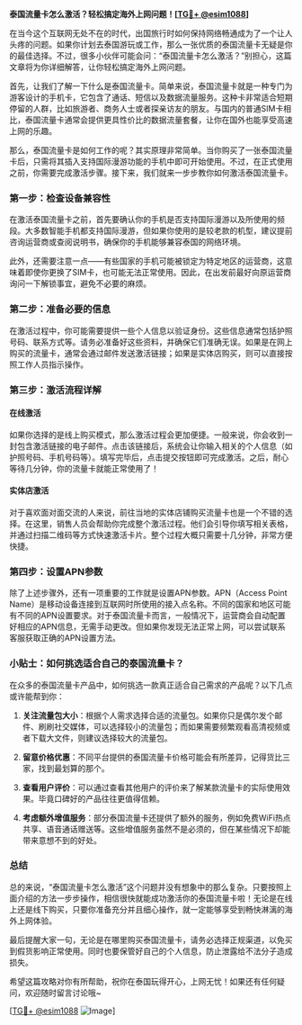 **泰国流量卡怎么激活？轻松搞定海外上网问题！[[TG💪+ @esim1088](https://t.me/s/esim1088)]**

在当今这个互联网无处不在的时代，出国旅行时如何保持网络畅通成为了一个让人头疼的问题。如果你计划去泰国游玩或工作，那么一张优质的泰国流量卡无疑是你的最佳选择。不过，很多小伙伴可能会问：“泰国流量卡怎么激活？”别担心，这篇文章将为你详细解答，让你轻松搞定海外上网问题。

首先，让我们了解一下什么是泰国流量卡。简单来说，泰国流量卡就是一种专门为游客设计的手机卡，它包含了通话、短信以及数据流量服务。这种卡非常适合短期停留的人群，比如旅游者、商务人士或者探亲访友的朋友。与国内的普通SIM卡相比，泰国流量卡通常会提供更具性价比的数据流量套餐，让你在国外也能享受高速上网的乐趣。

那么，泰国流量卡是如何工作的呢？其实原理非常简单。当你购买了一张泰国流量卡后，只需将其插入支持国际漫游功能的手机中即可开始使用。不过，在正式使用之前，你需要完成激活步骤。接下来，我们就来一步步教你如何激活泰国流量卡。

### 第一步：检查设备兼容性

在激活泰国流量卡之前，首先要确认你的手机是否支持国际漫游以及所使用的频段。大多数智能手机都支持国际漫游，但如果你使用的是较老款的机型，建议提前咨询运营商或查阅说明书，确保你的手机能够兼容泰国的网络环境。

此外，还需要注意一点——有些国家的手机可能被锁定为特定地区的运营商，这意味着即使你更换了SIM卡，也可能无法正常使用。因此，在出发前最好向原运营商询问一下解锁事宜，避免不必要的麻烦。

### 第二步：准备必要的信息

在激活过程中，你可能需要提供一些个人信息以验证身份。这些信息通常包括护照号码、联系方式等。请务必准备好这些资料，并确保它们准确无误。如果是在网上购买的流量卡，通常会通过邮件发送激活链接；如果是实体店购买，则可以直接按照工作人员指示操作。

### 第三步：激活流程详解

#### 在线激活

如果你选择的是线上购买模式，那么激活过程会更加便捷。一般来说，你会收到一封包含激活链接的电子邮件。点击该链接后，系统会让你输入相关的个人信息（如护照号码、手机号码等）。填写完毕后，点击提交按钮即可完成激活。之后，耐心等待几分钟，你的流量卡就能正常使用了！

#### 实体店激活

对于喜欢面对面交流的人来说，前往当地的实体店铺购买流量卡也是一个不错的选择。在这里，销售人员会帮助你完成整个激活过程。他们会引导你填写相关表格，并通过扫描二维码等方式快速激活卡片。整个过程大概只需要十几分钟，非常方便快捷。

### 第四步：设置APN参数

除了上述步骤外，还有一项重要的工作就是设置APN参数。APN（Access Point Name）是移动设备连接到互联网时所使用的接入点名称。不同的国家和地区可能有不同的APN设置要求。对于泰国流量卡而言，一般情况下，运营商会自动配置好相应的APN信息，无需手动更改。但如果你发现无法正常上网，可以尝试联系客服获取正确的APN设置方法。

### 小贴士：如何挑选适合自己的泰国流量卡？

在众多的泰国流量卡产品中，如何挑选一款真正适合自己需求的产品呢？以下几点或许能帮到你：

1. **关注流量包大小**：根据个人需求选择合适的流量包。如果你只是偶尔发个邮件、刷刷社交媒体，可以选择较小的流量包；而如果需要频繁观看高清视频或者下载大文件，则建议选择较大的流量包。

2. **留意价格优惠**：不同平台提供的泰国流量卡价格可能会有所差异，记得货比三家，找到最划算的那个。

3. **查看用户评价**：可以通过查看其他用户的评价来了解某款流量卡的实际使用效果。毕竟口碑好的产品往往更值得信赖。

4. **考虑额外增值服务**：部分泰国流量卡还提供了额外的服务，例如免费WiFi热点共享、语音通话赠送等。这些增值服务虽然不是必须的，但在某些情况下却能带来意想不到的好处。

### 总结

总的来说，“泰国流量卡怎么激活”这个问题并没有想象中的那么复杂。只要按照上面介绍的方法一步步操作，相信很快就能成功激活你的泰国流量卡啦！无论是在线上还是线下购买，只要你准备充分并且细心操作，就一定能够享受到畅快淋漓的海外上网体验。

最后提醒大家一句，无论是在哪里购买泰国流量卡，请务必选择正规渠道，以免买到假货影响正常使用。同时也要保管好自己的个人信息，防止泄露给不法分子造成损失。

希望这篇攻略对你有所帮助，祝你在泰国玩得开心，上网无忧！如果还有任何疑问，欢迎随时留言讨论哦~

[[TG💪+ @esim1088](https://t.me/s/esim1088) ![Image](https://i.postimg.cc/4NQfJmqS/Snipaste-2025-05-13-00-14-12.png)]